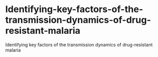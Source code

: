 # Identifying-key-factors-of-the-transmission-dynamics-of-drug-resistant-malaria
Identifying key factors of the transmission dynamics of drug-resistant malaria
